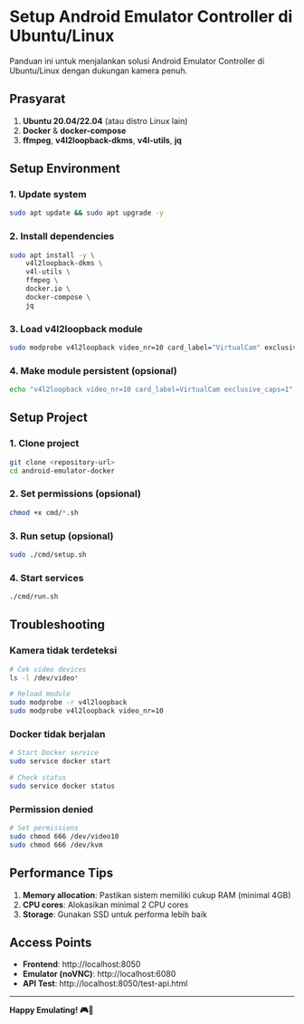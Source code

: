 # Setup Android Emulator Controller di Ubuntu/Linux

Panduan ini untuk menjalankan solusi Android Emulator Controller di Ubuntu/Linux dengan dukungan kamera penuh.

## Prasyarat

1. **Ubuntu 20.04/22.04** (atau distro Linux lain)
2. **Docker** & **docker-compose**
3. **ffmpeg**, **v4l2loopback-dkms**, **v4l-utils**, **jq**

## Setup Environment

### 1. Update system
```bash
sudo apt update && sudo apt upgrade -y
```

### 2. Install dependencies
```bash
sudo apt install -y \
    v4l2loopback-dkms \
    v4l-utils \
    ffmpeg \
    docker.io \
    docker-compose \
    jq
```

### 3. Load v4l2loopback module
```bash
sudo modprobe v4l2loopback video_nr=10 card_label="VirtualCam" exclusive_caps=1
```

### 4. Make module persistent (opsional)
```bash
echo "v4l2loopback video_nr=10 card_label=VirtualCam exclusive_caps=1" | sudo tee -a /etc/modules
```

## Setup Project

### 1. Clone project
```bash
git clone <repository-url>
cd android-emulator-docker
```

### 2. Set permissions (opsional)
```bash
chmod +x cmd/*.sh
```

### 3. Run setup (opsional)
```bash
sudo ./cmd/setup.sh
```

### 4. Start services
```bash
./cmd/run.sh
```

## Troubleshooting

### Kamera tidak terdeteksi
```bash
# Cek video devices
ls -l /dev/video*

# Reload module
sudo modprobe -r v4l2loopback
sudo modprobe v4l2loopback video_nr=10
```

### Docker tidak berjalan
```bash
# Start Docker service
sudo service docker start

# Check status
sudo service docker status
```

### Permission denied
```bash
# Set permissions
sudo chmod 666 /dev/video10
sudo chmod 666 /dev/kvm
```

## Performance Tips

1. **Memory allocation**: Pastikan sistem memiliki cukup RAM (minimal 4GB)
2. **CPU cores**: Alokasikan minimal 2 CPU cores
3. **Storage**: Gunakan SSD untuk performa lebih baik

## Access Points
- **Frontend**: http://localhost:8050
- **Emulator (noVNC)**: http://localhost:6080
- **API Test**: http://localhost:8050/test-api.html

---
**Happy Emulating! 🎮📱** 